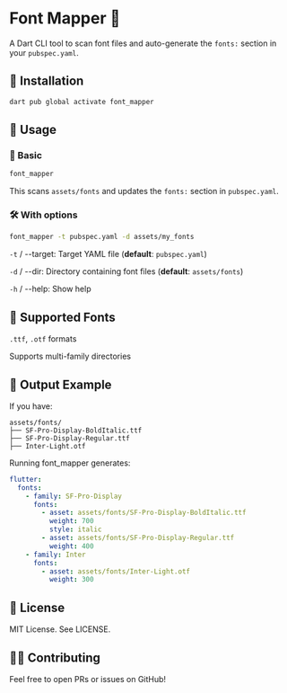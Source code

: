 # Font Mapper 🧩

A Dart CLI tool to scan font files and auto-generate the `fonts:` section in your `pubspec.yaml`.

## 🔧 Installation

```sh
dart pub global activate font_mapper
```

## 🚀 Usage

### 🔧 Basic
```sh
font_mapper
```
This scans `assets/fonts` and updates the `fonts:` section in `pubspec.yaml`.

### 🛠 With options

```sh
font_mapper -t pubspec.yaml -d assets/my_fonts
```

`-t` / --target: Target YAML file (**default**: `pubspec.yaml`)

`-d` / --dir: Directory containing font files (**default**: `assets/fonts`)

`-h` / --help: Show help


## 📂 Supported Fonts
`.ttf`, `.otf` formats

Supports multi-family directories

## 📄 Output Example

If you have:

```text
assets/fonts/
├── SF-Pro-Display-BoldItalic.ttf
├── SF-Pro-Display-Regular.ttf
├── Inter-Light.otf

```

Running font_mapper generates:

```yaml
flutter:
  fonts:
    - family: SF-Pro-Display
      fonts:
        - asset: assets/fonts/SF-Pro-Display-BoldItalic.ttf
          weight: 700
          style: italic
        - asset: assets/fonts/SF-Pro-Display-Regular.ttf
          weight: 400
    - family: Inter
      fonts:
        - asset: assets/fonts/Inter-Light.otf
          weight: 300
```
## 🔐 License
MIT License. See LICENSE.

## 🧑‍💻 Contributing
Feel free to open PRs or issues on GitHub!
